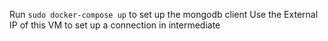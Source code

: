 Run `sudo docker-compose up` to set up the mongodb client
Use the External IP of this VM to set up a connection in intermediate

